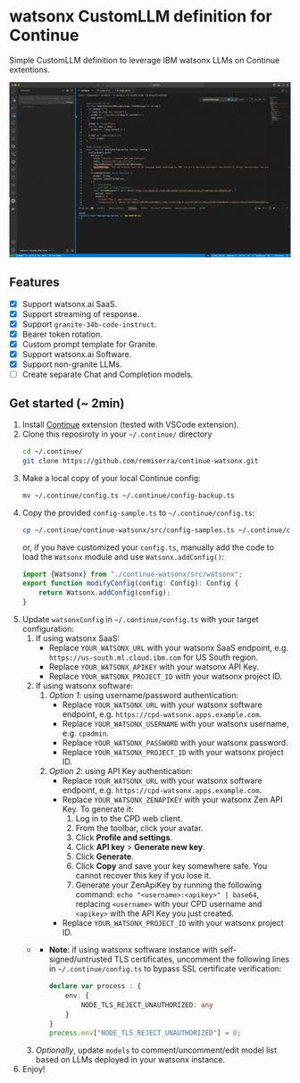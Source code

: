 # watsonx CustomLLM definition for Continue

Simple CustomLLM definition to leverage IBM watsonx LLMs on Continue extentions.

![watsonx with Continue GIF](./assets/continue-watsonx.gif)

## Features

- [x] Support watsonx.ai SaaS.
- [x] Support streaming of response.
- [x] Support `granite-34b-code-instruct`.
- [x] Bearer token rotation.
- [x] Custom prompt template for Granite.
- [x] Support watsonx.ai Software.
- [x] Support non-granite LLMs.
- [ ] Create separate Chat and Completion models.

## Get started (~ 2min)

1. Install [Continue](https://www.continue.dev/) extension (tested with VSCode extension).
2. Clone this reposiroty in your `~/.continue/` directory
    ```sh
    cd ~/.continue/
    git clone https://github.com/remiserra/continue-watsonx.git
    ```
3. Make a local copy of your local Continue config:
    ```sh
    mv ~/.continue/config.ts ~/.continue/config-backup.ts
    ```
4. Copy the provided `config-sample.ts` to `~/.continue/config.ts`:
    ```sh
    cp ~/.continue/continue-watsonx/src/config-samples.ts ~/.continue/config.ts
    ```
    or, if you have customized your `config.ts`, manually add the code to load the `Watsonx` module and use `Watsonx.addConfig()`:
    ```ts
    import {Watsonx} from "./continue-watsonx/src/watsonx"; 
    export function modifyConfig(config: Config): Config {
        return Watsonx.addConfig(config);
    }
    ```
5. Update `watsonxConfig` in `~/.continue/config.ts` with your target configuration:
   1. If using watsonx SaaS:
      - Replace `YOUR_WATSONX_URL` with your watsonx SaaS endpoint, e.g. `https://us-south.ml.cloud.ibm.com` for US South region.
      - Replace `YOUR_WATSONX_APIKEY` with your watsonx API Key.
      - Replace `YOUR_WATSONX_PROJECT_ID` with your watsonx project ID.
   2. If using watsonx software:
      1. *Option 1*: using username/password authentication:
         - Replace `YOUR_WATSONX_URL` with your watsonx software endpoint, e.g. `https://cpd-watsonx.apps.example.com`.
         - Replace `YOUR_WATSONX_USERNAME` with your watsonx username, e.g. `cpadmin`.
         - Replace `YOUR_WATSONX_PASSWORD` with your watsonx password.
         - Replace `YOUR_WATSONX_PROJECT_ID` with your watsonx project ID.
      2. *Option 2*: using API Key authentication:
         - Replace `YOUR_WATSONX_URL` with your watsonx software endpoint, e.g. `https://cpd-watsonx.apps.example.com`.
         - Replace `YOUR_WATSONX_ZENAPIKEY` with your watsonx Zen API Key. To generate it:
            1. Log in to the CPD web client.
            2. From the toolbar, click your avatar.
            3. Click **Profile and settings**.
            4. Click **API key** > **Generate new key**.
            5. Click **Generate**.
            6. Click **Copy** and save your key somewhere safe. You cannot recover this key if you lose it.
            7. Generate your ZenApiKey by running the following command: `echo "<username>:<apikey>" | base64`, replacing `<username>` with your CPD username and `<apikey>` with the API Key you just created.
         - Replace `YOUR_WATSONX_PROJECT_ID` with your watsonx project ID.
    - 
      - **Note**: if using watsonx software instance with self-signed/untrusted TLS certificates, uncomment the following lines in `~/.continue/config.ts` to bypass SSL certificate verification:

        ```ts
        declare var process : {
            env: {
                NODE_TLS_REJECT_UNAUTHORIZED: any
            }
        }
        process.env["NODE_TLS_REJECT_UNAUTHORIZED"] = 0;
        ```
   3. *Optionally*, update `models` to comment/uncomment/edit model list based on LLMs deployed in your watsonx instance.
6. Enjoy!
